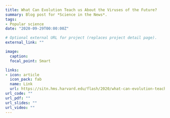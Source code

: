 ```yaml
---
title: What Can Evolution Teach us About the Viruses of the Future?
summary: Blog post for *Science in the News*.
tags:
- Popular science
date: "2020-09-29T00:00:00Z"

# Optional external URL for project (replaces project detail page).
external_link: ""

image:
  caption:
  focal_point: Smart

links:
- icon: article
  icon_pack: fab
  name: Link
  url: https://sitn.hms.harvard.edu/flash/2020/what-can-evolution-teach-us-about-the-viruses-of-the-future/
url_code: ""
url_pdf: ""
url_slides: ""
url_video: ""
---
```

